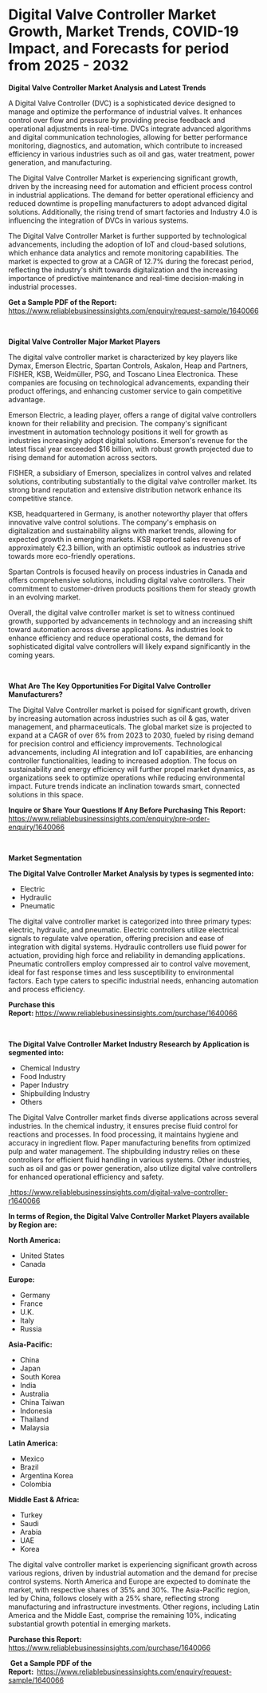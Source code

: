 <p><h1>Digital Valve Controller Market Growth, Market Trends, COVID-19 Impact, and Forecasts for period from 2025 - 2032</h1></p><p><strong>Digital Valve Controller Market Analysis and Latest Trends</strong></p>
<p><p>A Digital Valve Controller (DVC) is a sophisticated device designed to manage and optimize the performance of industrial valves. It enhances control over flow and pressure by providing precise feedback and operational adjustments in real-time. DVCs integrate advanced algorithms and digital communication technologies, allowing for better performance monitoring, diagnostics, and automation, which contribute to increased efficiency in various industries such as oil and gas, water treatment, power generation, and manufacturing.</p><p>The Digital Valve Controller Market is experiencing significant growth, driven by the increasing need for automation and efficient process control in industrial applications. The demand for better operational efficiency and reduced downtime is propelling manufacturers to adopt advanced digital solutions. Additionally, the rising trend of smart factories and Industry 4.0 is influencing the integration of DVCs in various systems.</p><p>The Digital Valve Controller Market is further supported by technological advancements, including the adoption of IoT and cloud-based solutions, which enhance data analytics and remote monitoring capabilities. The market is expected to grow at a CAGR of 12.7% during the forecast period, reflecting the industry's shift towards digitalization and the increasing importance of predictive maintenance and real-time decision-making in industrial processes.</p></p>
<p><strong>Get a Sample PDF of the Report:&nbsp;</strong> <a href="https://www.reliablebusinessinsights.com/enquiry/request-sample/1640066?utm_campaign=116&utm_medium=2&utm_source=Github&utm_content=ia&utm_term=16042025&utm_id=digital-valve-controller">https://www.reliablebusinessinsights.com/enquiry/request-sample/1640066</a></p>
<p>&nbsp;</p>
<p><strong>Digital Valve Controller Major Market Players</strong></p>
<p><p>The digital valve controller market is characterized by key players like Dymax, Emerson Electric, Spartan Controls, Askalon, Heap and Partners, FISHER, KSB, Weidmüller, PSG, and Toscano Linea Electronica. These companies are focusing on technological advancements, expanding their product offerings, and enhancing customer service to gain competitive advantage.</p><p>Emerson Electric, a leading player, offers a range of digital valve controllers known for their reliability and precision. The company's significant investment in automation technology positions it well for growth as industries increasingly adopt digital solutions. Emerson's revenue for the latest fiscal year exceeded $16 billion, with robust growth projected due to rising demand for automation across sectors.</p><p>FISHER, a subsidiary of Emerson, specializes in control valves and related solutions, contributing substantially to the digital valve controller market. Its strong brand reputation and extensive distribution network enhance its competitive stance.</p><p>KSB, headquartered in Germany, is another noteworthy player that offers innovative valve control solutions. The company's emphasis on digitalization and sustainability aligns with market trends, allowing for expected growth in emerging markets. KSB reported sales revenues of approximately €2.3 billion, with an optimistic outlook as industries strive towards more eco-friendly operations.</p><p>Spartan Controls is focused heavily on process industries in Canada and offers comprehensive solutions, including digital valve controllers. Their commitment to customer-driven products positions them for steady growth in an evolving market.</p><p>Overall, the digital valve controller market is set to witness continued growth, supported by advancements in technology and an increasing shift toward automation across diverse applications. As industries look to enhance efficiency and reduce operational costs, the demand for sophisticated digital valve controllers will likely expand significantly in the coming years.</p></p>
<p>&nbsp;</p>
<p><strong>What Are The Key Opportunities For Digital Valve Controller Manufacturers?</strong></p>
<p><p>The Digital Valve Controller market is poised for significant growth, driven by increasing automation across industries such as oil & gas, water management, and pharmaceuticals. The global market size is projected to expand at a CAGR of over 6% from 2023 to 2030, fueled by rising demand for precision control and efficiency improvements. Technological advancements, including AI integration and IoT capabilities, are enhancing controller functionalities, leading to increased adoption. The focus on sustainability and energy efficiency will further propel market dynamics, as organizations seek to optimize operations while reducing environmental impact. Future trends indicate an inclination towards smart, connected solutions in this space.</p></p>
<p><strong>Inquire or Share Your Questions If Any Before Purchasing This Report:</strong> <a href="https://www.reliablebusinessinsights.com/enquiry/pre-order-enquiry/1640066?utm_campaign=116&utm_medium=2&utm_source=Github&utm_content=ia&utm_term=16042025&utm_id=digital-valve-controller">https://www.reliablebusinessinsights.com/enquiry/pre-order-enquiry/1640066</a></p>
<p>&nbsp;</p>
<p><strong>Market Segmentation</strong></p>
<p><strong>The Digital Valve Controller Market Analysis by types is segmented into:</strong></p>
<p><ul><li>Electric</li><li>Hydraulic</li><li>Pneumatic</li></ul></p>
<p><p>The digital valve controller market is categorized into three primary types: electric, hydraulic, and pneumatic. Electric controllers utilize electrical signals to regulate valve operation, offering precision and ease of integration with digital systems. Hydraulic controllers use fluid power for actuation, providing high force and reliability in demanding applications. Pneumatic controllers employ compressed air to control valve movement, ideal for fast response times and less susceptibility to environmental factors. Each type caters to specific industrial needs, enhancing automation and process efficiency.</p></p>
<p><strong>Purchase this Report:&nbsp;</strong><a href="https://www.reliablebusinessinsights.com/purchase/1640066?utm_campaign=116&utm_medium=2&utm_source=Github&utm_content=ia&utm_term=16042025&utm_id=digital-valve-controller">https://www.reliablebusinessinsights.com/purchase/1640066</a></p>
<p>&nbsp;</p>
<p><strong>The Digital Valve Controller Market Industry Research by Application is segmented into:</strong></p>
<p><ul><li>Chemical Industry</li><li>Food Industry</li><li>Paper Industry</li><li>Shipbuilding Industry</li><li>Others</li></ul></p>
<p><p>The Digital Valve Controller market finds diverse applications across several industries. In the chemical industry, it ensures precise fluid control for reactions and processes. In food processing, it maintains hygiene and accuracy in ingredient flow. Paper manufacturing benefits from optimized pulp and water management. The shipbuilding industry relies on these controllers for efficient fluid handling in various systems. Other industries, such as oil and gas or power generation, also utilize digital valve controllers for enhanced operational efficiency and safety.</p></p>
<p><a href="https://www.reliablebusinessinsights.com/digital-valve-controller-r1640066?utm_campaign=116&utm_medium=2&utm_source=Github&utm_content=ia&utm_term=16042025&utm_id=digital-valve-controller">&nbsp;https://www.reliablebusinessinsights.com/digital-valve-controller-r1640066</a></p>
<p><strong>In terms of Region, the Digital Valve Controller Market Players available by Region are:</strong></p>
<p>
    <p> <strong> North America: </strong>
        <ul>
            <li>United States</li>
            <li>Canada</li>
        </ul>
        </p> 
    <p> <strong> Europe: </strong>
        <ul>
            <li>Germany</li>
            <li>France</li>
            <li>U.K.</li>
            <li>Italy</li>
            <li>Russia</li>
        </ul>
        </p> 
    <p> <strong> Asia-Pacific: </strong>
        <ul>
            <li>China</li>
            <li>Japan</li>
            <li>South Korea</li>
            <li>India</li>
            <li>Australia</li>
            <li>China Taiwan</li>
            <li>Indonesia</li>
            <li>Thailand</li>
            <li>Malaysia</li>
        </ul>
        </p> 
    <p> <strong> Latin America: </strong>
        <ul>
            <li>Mexico</li>
            <li>Brazil</li>
            <li>Argentina Korea</li>
            <li>Colombia</li>
        </ul>
        </p> 
    <p> <strong> Middle East & Africa: </strong>
        <ul>
            <li>Turkey</li>
            <li>Saudi</li>
            <li>Arabia</li>
            <li>UAE</li>
            <li>Korea</li>
        </ul>
    </p>
    </p>
<p><p>The digital valve controller market is experiencing significant growth across various regions, driven by industrial automation and the demand for precise control systems. North America and Europe are expected to dominate the market, with respective shares of 35% and 30%. The Asia-Pacific region, led by China, follows closely with a 25% share, reflecting strong manufacturing and infrastructure investments. Other regions, including Latin America and the Middle East, comprise the remaining 10%, indicating substantial growth potential in emerging markets.</p></p>
<p><strong>Purchase this Report: </strong><a href="https://www.reliablebusinessinsights.com/purchase/1640066?utm_campaign=116&utm_medium=2&utm_source=Github&utm_content=ia&utm_term=16042025&utm_id=digital-valve-controller">https://www.reliablebusinessinsights.com/purchase/1640066</a></p>
<p>&nbsp;<strong>Get a Sample PDF of the Report:&nbsp;&nbsp;</strong><a href="https://www.reliablebusinessinsights.com/enquiry/request-sample/1640066?utm_campaign=116&utm_medium=2&utm_source=Github&utm_content=ia&utm_term=16042025&utm_id=digital-valve-controller">https://www.reliablebusinessinsights.com/enquiry/request-sample/1640066</a></p>
<p><strong></strong></p>
<p><p></p><p></p><p></p></p>
